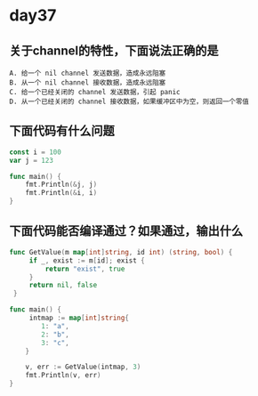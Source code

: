 # day37

## 关于channel的特性，下面说法正确的是

```text
A. 给一个 nil channel 发送数据，造成永远阻塞
B. 从一个 nil channel 接收数据，造成永远阻塞
C. 给一个已经关闭的 channel 发送数据，引起 panic
D. 从一个已经关闭的 channel 接收数据，如果缓冲区中为空，则返回一个零值
```

## 下面代码有什么问题

```go
const i = 100
var j = 123

func main() {
    fmt.Println(&j, j)
    fmt.Println(&i, i)
}
```

## 下面代码能否编译通过？如果通过，输出什么

```go
func GetValue(m map[int]string, id int) (string, bool) {
     if _, exist := m[id]; exist {
         return "exist", true
     }
     return nil, false
 }

func main() {
     intmap := map[int]string{
        1: "a",
        2: "b",
        3: "c",
    }

    v, err := GetValue(intmap, 3)
    fmt.Println(v, err)
}
```
